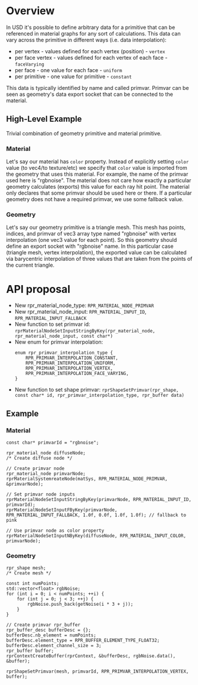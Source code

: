 # Overview

In USD it's possible to define arbitrary data for a primitive that can be referenced in material graphs for any sort of calculations.
This data can vary across the primitive in different ways (i.e. data interpolation):

* per vertex - values defined for each vertex (position) - `vertex`
* per face vertex - values defined for each vertex of each face - `faceVarying`
* per face - one value for each face - `uniform`
* per primitive - one value for primitive - `constant`


This data is typically identified by name and called primvar.
Primvar can be seen as geometry's data export socket that can be connected to the material. 

## High-Level Example

Trivial combination of geometry primitive and material primitive.

### Material 

Let's say our material has `color` property.
Instead of explicitly setting `color` value (to vec4/to texture/etc) we specify that `color` value is imported from the geometry that uses this material. For example, the name of the primvar used here is "rgbnoise".
The material does not care how exactly a particular geometry calculates (exports) this value for each ray hit point.
The material only declares that some primvar should be used here or there.
If a particular geometry does not have a required primvar, we use some fallback value.

### Geometry

Let's say our geometry primitive is a triangle mesh.
This mesh has points, indices, and primvar of vec3 array type named "rgbnoise" with vertex interpolation (one vec3 value for each point).
So this geometry should define an export socket with "rgbnoise" name.
In this particular case (triangle mesh, vertex interpolation), the exported value can be calculated via barycentric interpolation of three values that are taken from the points of the current triangle.

# API proposal

* New rpr_material_node_type: `RPR_MATERIAL_NODE_PRIMVAR`
* New rpr_material_node_input: `RPR_MATERIAL_INPUT_ID`, `RPR_MATERIAL_INPUT_FALLBACK`
* New function to set primvar id: `rprMaterialNodeSetInputStringByKey(rpr_material_node, rpr_material_node_input, const char*)`
* New enum for primvar interpolation:
    ```
    enum rpr_primvar_interpolation_type {
        RPR_PRIMVAR_INTERPOLATION_CONSTANT,
        RPR_PRIMVAR_INTERPOLATION_UNIFORM,
        RPR_PRIMVAR_INTERPOLATION_VERTEX,
        RPR_PRIMVAR_INTERPOLATION_FACE_VARYING,
    }
    ```
* New function to set shape primvar: `rprShapeSetPrimvar(rpr_shape, const char* id, rpr_primvar_interpolation_type, rpr_buffer data)`

## Example

### Material

```
const char* primvarId = "rgbnoise";

rpr_material_node diffuseNode;
/* Create diffuse node */

// Create primvar node
rpr_material_node primvarNode;
rprMaterialSystemreateNode(matSys, RPR_MATERIAL_NODE_PRIMVAR, &primvarNode);

// Set primvar node inputs
rprMaterialNodeSetInputStringByKey(primvarNode, RPR_MATERIAL_INPUT_ID, primvarId);
rprMaterialNodeSetInputFByKey(primvarNode, RPR_MATERIAL_INPUT_FALLBACK, 1.0f, 0.0f, 1.0f, 1.0f); // fallback to pink

// Use primvar node as color property
rprMaterialNodeSetInputNByKey(diffuseNode, RPR_MATERIAL_INPUT_COLOR, primvarNode);

```

### Geometry

```
rpr_shape mesh;
/* Create mesh */

const int numPoints;
std::vector<float> rgbNoise;
for (int i = 0; i < numPoints; ++i) {
	for (int j = 0; j < 3; ++j) {
		rgbNoise.push_back(getNoise(i * 3 + j));
	}
}

// Create primvar rpr_buffer
rpr_buffer_desc bufferDesc = {};
bufferDesc.nb_element = numPoints;
bufferDesc.element_type = RPR_BUFFER_ELEMENT_TYPE_FLOAT32;
bufferDesc.element_channel_size = 3;
rpr_buffer buffer;
rprContextCreateBuffer(rprContext, &bufferDesc, rgbNoise.data(), &buffer);

rprShapeSetPrimvar(mesh, primvarId, RPR_PRIMVAR_INTERPOLATION_VERTEX, buffer);
```
